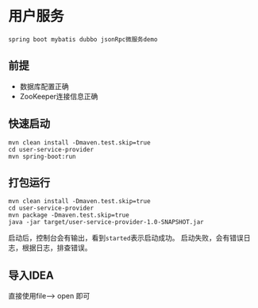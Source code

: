 # 用户服务

```
spring boot mybatis dubbo jsonRpc微服务demo
```

## 前提
* 数据库配置正确
* ZooKeeper连接信息正确 

## 快速启动
```
mvn clean install -Dmaven.test.skip=true
cd user-service-provider
mvn spring-boot:run
```
## 打包运行
```
mvn clean install -Dmaven.test.skip=true
cd user-service-provider
mvn package -Dmaven.test.skip=true
java -jar target/user-service-provider-1.0-SNAPSHOT.jar
```

启动后，控制台会有输出，看到`started`表示启动成功。
启动失败，会有错误日志，根据日志，排查错误。

## 导入IDEA
直接使用file--> open 即可